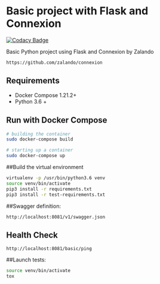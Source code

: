 # Basic project with Flask and Connexion

[![Codacy Badge](https://api.codacy.com/project/badge/Grade/d768904f2be345dfa475ae58b8d8fd99)](https://app.codacy.com/app/kevinmmartins/python-flask-swagger-basic?utm_source=github.com&utm_medium=referral&utm_content=kevinmmartins/python-flask-swagger-basic&utm_campaign=Badge_Grade_Dashboard)

Basic Python project using Flask and Connexion by Zalando

```http
https://github.com/zalando/connexion
```

## Requirements

* Docker Compose 1.21.2+
* Python 3.6 +

## Run with Docker Compose

```bash
# building the container
sudo docker-compose build

# starting up a container
sudo docker-compose up
```

##Build the virtual environment

```bash
virtualenv -p /usr/bin/python3.6 venv
source venv/bin/activate
pip3 install -r requirements.txt
pip3 install -r test-requirements.txt
```

##Swagger definition:

```http
http://localhost:8081/v1/swagger.json
```

## Health Check

```http
http://localhost:8081/basic/ping
```

##Launch tests:

```bash
source venv/bin/activate
tox
```